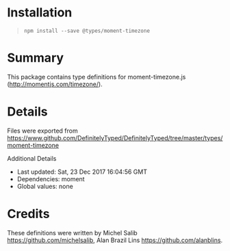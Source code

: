# Installation
> `npm install --save @types/moment-timezone`

# Summary
This package contains type definitions for moment-timezone.js (http://momentjs.com/timezone/).

# Details
Files were exported from https://www.github.com/DefinitelyTyped/DefinitelyTyped/tree/master/types/moment-timezone

Additional Details
 * Last updated: Sat, 23 Dec 2017 16:04:56 GMT
 * Dependencies: moment
 * Global values: none

# Credits
These definitions were written by Michel Salib <https://github.com/michelsalib>, Alan Brazil Lins <https://github.com/alanblins>.
